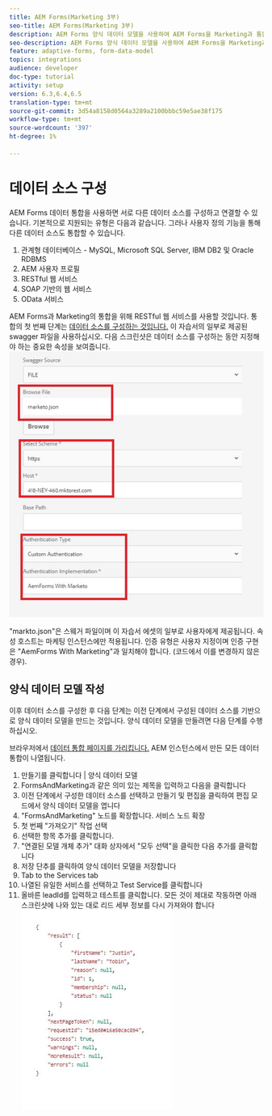 ```yaml
---
title: AEM Forms(Marketing 3부)
seo-title: AEM Forms(Marketing 3부)
description: AEM Forms 양식 데이터 모델을 사용하여 AEM Forms을 Marketing과 통합하는 자습서입니다.
seo-description: AEM Forms 양식 데이터 모델을 사용하여 AEM Forms을 Marketing과 통합하는 자습서입니다.
feature: adaptive-forms, form-data-model
topics: integrations
audience: developer
doc-type: tutorial
activity: setup
version: 6.3,6.4,6.5
translation-type: tm+mt
source-git-commit: 3d54a8158d0564a3289a2100bbbc59e5ae38f175
workflow-type: tm+mt
source-wordcount: '397'
ht-degree: 1%

---
```



# 데이터 소스 구성

AEM Forms 데이터 통합을 사용하면 서로 다른 데이터 소스를 구성하고 연결할 수 있습니다. 기본적으로 지원되는 유형은 다음과 같습니다. 그러나 사용자 정의 기능을 통해 다른 데이터 소스도 통합할 수 있습니다.

1. 관계형 데이터베이스 - MySQL, Microsoft SQL Server, IBM DB2 및 Oracle RDBMS
1. AEM 사용자 프로필
1. RESTful 웹 서비스
1. SOAP 기반의 웹 서비스
1. OData 서비스

AEM Forms과 Marketing의 통합을 위해 RESTful 웹 서비스를 사용할 것입니다. 통합의 첫 번째 단계는 [데이터 소스를 구성하는 것입니다.](https://helpx.adobe.com/experience-manager/6-4/forms/using/configure-data-sources.html#ConfigureRESTfulwebservices) 이 자습서의 일부로 제공된 swagger 파일을 사용하십시오. 다음 스크린샷은 데이터 소스를 구성하는 동안 지정해야 하는 중요한 속성을 보여줍니다.
![datasource](assets/datasource.jfif)

&quot;markto.json&quot;은 스웨거 파일이며 이 자습서 에셋의 일부로 사용자에게 제공됩니다.
속성 호스트는 마케팅 인스턴스에만 적용됩니다.
인증 유형은 사용자 지정이며 인증 구현은 &quot;AemForms With Marketing&quot;과 일치해야 합니다. (코드에서 이를 변경하지 않은 경우).

## 양식 데이터 모델 작성

이후 데이터 소스를 구성한 후 다음 단계는 이전 단계에서 구성된 데이터 소스를 기반으로 양식 데이터 모델을 만드는 것입니다. 양식 데이터 모델을 만들려면 다음 단계를 수행하십시오.

브라우저에서 [데이터 통합 페이지를 가리킵니다.](http://localhost:4502/aem/forms.html/content/dam/formsanddocuments-fdm) AEM 인스턴스에서 만든 모든 데이터 통합이 나열됩니다.

1. 만들기를 클릭합니다 | 양식 데이터 모델
1. FormsAndMarketing과 같은 의미 있는 제목을 입력하고 다음을 클릭합니다
1. 이전 단계에서 구성한 데이터 소스를 선택하고 만들기 및 편집을 클릭하여 편집 모드에서 양식 데이터 모델을 엽니다
1. &quot;FormsAndMarketing&quot; 노드를 확장합니다. 서비스 노드 확장
1. 첫 번째 &quot;가져오기&quot; 작업 선택
1. 선택한 항목 추가를 클릭합니다.
1. &quot;연결된 모델 개체 추가&quot; 대화 상자에서 &quot;모두 선택&quot;을 클릭한 다음 추가를 클릭합니다
1. 저장 단추를 클릭하여 양식 데이터 모델을 저장합니다
1. Tab to the Services tab
1. 나열된 유일한 서비스를 선택하고 Test Service를 클릭합니다
1. 올바른 leadId를 입력하고 테스트를 클릭합니다. 모든 것이 제대로 작동하면 아래 스크린샷에 나와 있는 대로 리드 세부 정보를 다시 가져와야 합니다
   ![테스트 결과](assets/testresults.jfif)
